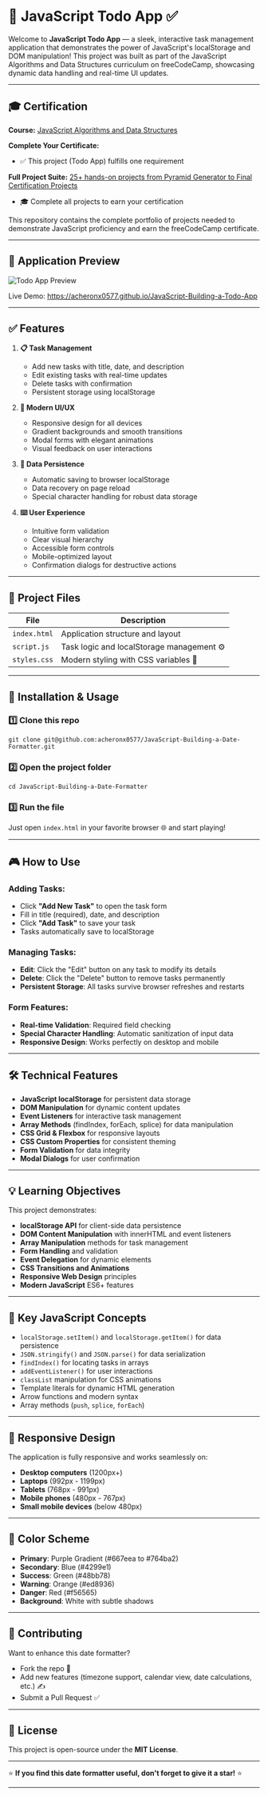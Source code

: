 # 📝 JavaScript Todo App ✅

Welcome to **JavaScript Todo App** — a sleek, interactive task management application that demonstrates the power of JavaScript's localStorage and DOM manipulation! This project was built as part of the JavaScript Algorithms and Data Structures curriculum on freeCodeCamp, showcasing dynamic data handling and real-time UI updates.

---

## 🎓 Certification

**Course:** [JavaScript Algorithms and Data Structures](https://www.freecodecamp.org/learn/javascript-algorithms-and-data-structures-v8)

**Complete Your Certificate:**
- ✅ This project (Todo App) fulfills one requirement

**Full Project Suite:** [25+ hands-on projects from Pyramid Generator to Final Certification Projects](https://github.com/acheronx0577/JavaScript-Algorithms-and-Data-Structures)
- 🎓 Complete all projects to earn your certification

This repository contains the complete portfolio of projects needed to demonstrate JavaScript proficiency and earn the freeCodeCamp certificate.

---

## 📸 Application Preview

![Todo App Preview](https://via.placeholder.com/742x771/667eea/ffffff?text=Todo+App+Preview)

Live Demo: https://acheronx0577.github.io/JavaScript-Building-a-Todo-App

---

## ✅ Features

1. **📋 Task Management**
   - Add new tasks with title, date, and description
   - Edit existing tasks with real-time updates
   - Delete tasks with confirmation
   - Persistent storage using localStorage

2. **🎨 Modern UI/UX**
   - Responsive design for all devices
   - Gradient backgrounds and smooth transitions
   - Modal forms with elegant animations
   - Visual feedback on user interactions

3. **💾 Data Persistence**
   - Automatic saving to browser localStorage
   - Data recovery on page reload
   - Special character handling for robust data storage

4. **⌨️ User Experience**
   - Intuitive form validation
   - Clear visual hierarchy
   - Accessible form controls
   - Mobile-optimized layout
   - Confirmation dialogs for destructive actions

---

## 🧩 Project Files

| File | Description |
|------|-------------|
| `index.html` | Application structure and layout |
| `script.js` | Task logic and localStorage management ⚙️ |
| `styles.css` | Modern styling with CSS variables 🎨 |

---

## 🧰 Installation & Usage

### 1️⃣ Clone this repo
```
git clone git@github.com:acheronx0577/JavaScript-Building-a-Date-Formatter.git
```

### 2️⃣ Open the project folder
```
cd JavaScript-Building-a-Date-Formatter
```

### 3️⃣ Run the file
Just open `index.html` in your favorite browser 🌐 and start playing!

---

## 🎮 How to Use

### Adding Tasks:
- Click **"Add New Task"** to open the task form
- Fill in title (required), date, and description
- Click **"Add Task"** to save your task
- Tasks automatically save to localStorage

### Managing Tasks:
- **Edit**: Click the "Edit" button on any task to modify its details
- **Delete**: Click the "Delete" button to remove tasks permanently
- **Persistent Storage**: All tasks survive browser refreshes and restarts

### Form Features:
- **Real-time Validation**: Required field checking
- **Special Character Handling**: Automatic sanitization of input data
- **Responsive Design**: Works perfectly on desktop and mobile

---

## 🛠️ Technical Features

- **JavaScript localStorage** for persistent data storage
- **DOM Manipulation** for dynamic content updates
- **Event Listeners** for interactive task management
- **Array Methods** (findIndex, forEach, splice) for data manipulation
- **CSS Grid & Flexbox** for responsive layouts
- **CSS Custom Properties** for consistent theming
- **Form Validation** for data integrity
- **Modal Dialogs** for user confirmation

---

## 💡 Learning Objectives

This project demonstrates:
- **localStorage API** for client-side data persistence
- **DOM Content Manipulation** with innerHTML and event listeners
- **Array Manipulation** methods for task management
- **Form Handling** and validation
- **Event Delegation** for dynamic elements
- **CSS Transitions and Animations**
- **Responsive Web Design** principles
- **Modern JavaScript** ES6+ features

---

## 🎯 Key JavaScript Concepts

- `localStorage.setItem()` and `localStorage.getItem()` for data persistence
- `JSON.stringify()` and `JSON.parse()` for data serialization
- `findIndex()` for locating tasks in arrays
- `addEventListener()` for user interactions
- `classList` manipulation for CSS animations
- Template literals for dynamic HTML generation
- Arrow functions and modern syntax
- Array methods (`push`, `splice`, `forEach`)

---

## 📱 Responsive Design

The application is fully responsive and works seamlessly on:
- **Desktop computers** (1200px+)
- **Laptops** (992px - 1199px)
- **Tablets** (768px - 991px)
- **Mobile phones** (480px - 767px)
- **Small mobile devices** (below 480px)

---

## 🎨 Color Scheme

- **Primary**: Purple Gradient (#667eea to #764ba2)
- **Secondary**: Blue (#4299e1)
- **Success**: Green (#48bb78)
- **Warning**: Orange (#ed8936)
- **Danger**: Red (#f56565)
- **Background**: White with subtle shadows

---

## 🤝 Contributing

Want to enhance this date formatter?  
- Fork the repo 🍴  
- Add new features (timezone support, calendar view, date calculations, etc.) ✍️  
- Submit a Pull Request ✅  

---

## 📜 License

This project is open-source under the **MIT License**.

---

⭐ **If you find this date formatter useful, don't forget to give it a star!** ⭐

---
